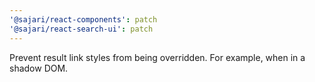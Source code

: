 ```yaml
---
'@sajari/react-components': patch
'@sajari/react-search-ui': patch
---
```


Prevent result link styles from being overridden. For example, when in a shadow DOM.
